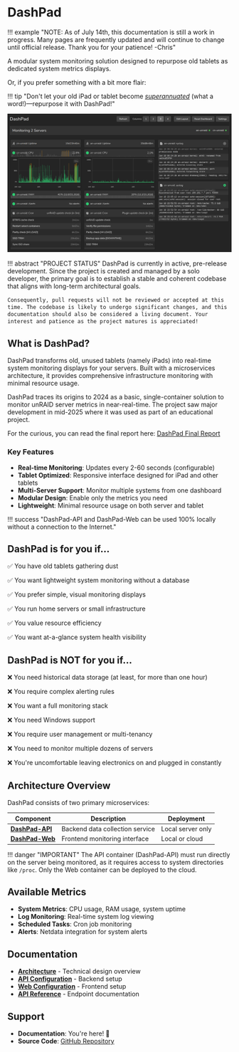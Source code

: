 # DashPad

!!! example "NOTE: As of July 14th, this documentation is still a work in progress. Many pages are frequently updated and will continue to change until official release. Thank you for your patience! -Chris"


A modular system monitoring solution designed to repurpose old tablets as dedicated system metrics displays.

Or, if you prefer something with a bit more flair: 

!!! tip "Don't let your old iPad or tablet become *[superannuated](https://en.wiktionary.org/wiki/superannuated#:~:text=Retired%20or%20discarded%20due%20to%20age.)* (what a word!)—repurpose it with DashPad!"

![Screenshot of DashPad-Web: Monitoring two servers, with a three-column layout selected and CPU/Cron/Log modules expanded. The log module at bottom right has automatic scrolling enabled.](assets/screenshot-web-1.png)

!!! abstract "PROJECT STATUS"
    DashPad is currently in active, pre-release development. Since the project is created and managed by a solo developer, the primary goal is to establish a stable and coherent codebase that aligns with long-term architectural goals. 

    Consequently, pull requests will not be reviewed or accepted at this time. The codebase is likely to undergo significant changes, and this documentation should also be considered a living document. Your interest and patience as the project matures is appreciated! 

## What is DashPad?

DashPad transforms old, unused tablets (namely iPads) into real-time system monitoring displays for your servers. Built with a microservices architecture, it provides comprehensive infrastructure monitoring with minimal resource usage.

DashPad traces its origins to 2024 as a basic, single-container solution to monitor unRAID server metrics in near-real-time. The project saw major development in mid-2025 where it was used as part of an educational project. 

For the curious, you can read the final report here: [DashPad Final Report](./assets/dashpad-report-public.pdf)

### Key Features

- **Real-time Monitoring**: Updates every 2-60 seconds (configurable)
- **Tablet Optimized**: Responsive interface designed for iPad and other tablets
- **Multi-Server Support**: Monitor multiple systems from one dashboard
- **Modular Design**: Enable only the metrics you need
- **Lightweight**: Minimal resource usage on both server and tablet

!!! success "DashPad-API and DashPad-Web can be used 100% locally without a connection to the Internet."

## DashPad is for you if...

✅ You have old tablets gathering dust

✅ You want lightweight system monitoring without a database

✅ You prefer simple, visual monitoring displays

✅ You run home servers or small infrastructure 

✅ You value resource efficiency

✅ You want at-a-glance system health visibility

## DashPad is NOT for you if...

❌ You need historical data storage (at least, for more than one hour)

❌ You require complex alerting rules

❌ You want a full monitoring stack

❌ You need Windows support

❌ You require user management or multi-tenancy

❌ You need to monitor multiple dozens of servers

❌ You're uncomfortable leaving electronics on and plugged in constantly

## Architecture Overview

DashPad consists of two primary microservices:

| Component | Description | Deployment |
|-----------|-------------|------------|
| **[DashPad-API](api/index.md)** | Backend data collection service | Local server only |
| **[DashPad-Web](web/index.md)** | Frontend monitoring interface | Local or cloud |

!!! danger "IMPORTANT"
    The API container (DashPad-API) must run directly on the server being monitored, as it requires access to system directories like `/proc`. Only the Web container can be deployed to the cloud.

## Available Metrics

- **System Metrics**: CPU usage, RAM usage, system uptime
- **Log Monitoring**: Real-time system log viewing
- **Scheduled Tasks**: Cron job monitoring
- **Alerts**: Netdata integration for system alerts

## Documentation

- **[Architecture](architecture.md)** - Technical design overview
- **[API Configuration](api/configuration.md)** - Backend setup
- **[Web Configuration](web/configuration.md)** - Frontend setup
- **[API Reference](api/endpoints.md)** - Endpoint documentation

## Support

- **Documentation**: You're here! 👋
- **Source Code**: [GitHub Repository](https://github.com/mrchrisneal/DashPad)
